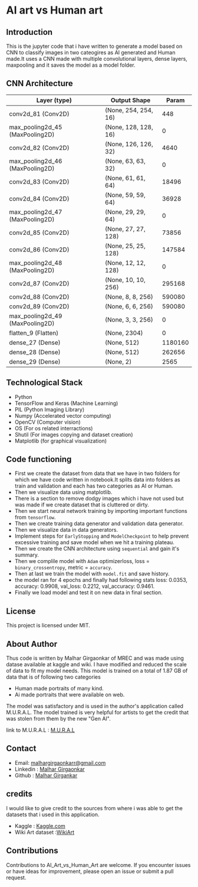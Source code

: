 # AI art vs Human art

## Introduction
This is the jupyter code that i have written to generate a model based on CNN to classify images in two cateogires as AI generated and Human made.It uses a CNN made with multiple convolutional layers, dense layers, maxpooling and it saves the model as a model folder.

## CNN Architecture
 
| Layer (type)                     | Output Shape          | Param   |
| ---------------------------------|-----------------------|---------|
| conv2d_81 (Conv2D)               | (None, 254, 254, 16)  | 448      |
| max_pooling2d_45 (MaxPooling2D)   | (None, 128, 128, 16)  | 0       |
| conv2d_82 (Conv2D)               | (None, 126, 126, 32)  | 4640    |
| max_pooling2d_46 (MaxPooling2D)   | (None, 63, 63, 32)    | 0       |
| conv2d_83 (Conv2D)               | (None, 61, 61, 64)    | 18496   |
| conv2d_84 (Conv2D)               | (None, 59, 59, 64)    | 36928   |
| max_pooling2d_47 (MaxPooling2D)   | (None, 29, 29, 64)    | 0       |
| conv2d_85 (Conv2D)               | (None, 27, 27, 128)   | 73856   |
| conv2d_86 (Conv2D)               | (None, 25, 25, 128)   | 147584  |
| max_pooling2d_48 (MaxPooling2D)   | (None, 12, 12, 128)   | 0       |
| conv2d_87 (Conv2D)               | (None, 10, 10, 256)   | 295168  |
| conv2d_88 (Conv2D)               | (None, 8, 8, 256)     | 590080  |
| conv2d_89 (Conv2D)               | (None, 6, 6, 256)     | 590080  |
| max_pooling2d_49 (MaxPooling2D)   | (None, 3, 3, 256)     | 0       |
| flatten_9 (Flatten)              | (None, 2304)          | 0       |
| dense_27 (Dense)                  | (None, 512)           | 1180160 |
| dense_28 (Dense)                  | (None, 512)           | 262656  |
| dense_29 (Dense)                  | (None, 2)             | 2565    |

                                                                 

## Technological Stack
- Python
- TensorFlow and Keras (Machine Learning)
- PIL (Python Imaging Library)
- Numpy (Accelerated vector computing)
- OpenCV (Computer vision)
- OS (For os related interractions)
- Shutil (For images copying and dataset creation)
- Matplotlib (for graphical visualization)

## Code functioning
- First we create the dataset from data that we have in two folders for which we have code written in notebook.It splits data into folders as train and validation and each has two categories as AI or Human.
- Then we visualize data using matplotlib.
- There is a section to remove dodgy images which i have not used but was made if we create dataset that is cluttered or dirty.
- Then we start neural network training by importing important functions from `tensorflow`.
- Then we create training data generator and validation data generator.
- Then we visualize data in data generators.
- Implement steps for `EarlyStopping` and `ModelCheckpoint` to help prevent excessive training and save model when we hit a training plateau.
- Then we create the CNN architecture using `sequential` and gain it's summary.
- Then we complile model with `Adam` optimizerloss, loss = `binary_crossentropy`, metric = `accuracy`.
- Then at last we train the model with `model.fit` and save  history.
- the model ran for 4 epochs and finally had following stats loss: 0.0353, accuracy: 0.9908, val_loss: 0.2212, val_accuracy: 0.9461.
- Finally we load model and test it on new data in final section.

## License
This project is licensed under MIT.

## About Author
Thus code is written by Malhar Girgaonkar of MREC and was made using datase available at kaggle and wiki. I have modified and reduced the scale of data to fit my model needs. This model is trained on a total of 1.87 GB of data that is of following two categories
- Human made portraits of many kind.
- Ai made portraits that were available on web.

The model was satisfactory and is used in the author's application called M.U.R.A.L. The model trained is very helpful for artists to get the credit that was stolen from them by the new "Gen AI".

link to M.U.R.A.L :  [M.U.R.A.L](https://github.com/Malhar-Girgaonkar/M.U.R.A.L/tree/master)

## Contact 
- Email: [malhargirgaonkarr@gmail.com](mailto:malhargirgaonkarr@gmail.com)
- Linkedin : [Malhar Girgaonkar](https://www.linkedin.com/in/malhar-girgaonkar-b9223a28a?utm_source=share&utm_campaign=share_via&utm_content=profile&utm_medium=android_app)
- Github : [Malhar Girgankar](https://github.com/Malhar-Girgaonkar)

## credits
I would like to give credit to the sources from where i was able to get the datasets that i used in this application.
- Kaggle : [Kaggle.com](https://www.kaggle.com)
- Wiki Art dataset :[WikiArt](https://www.kaggle.com/datasets/sivarazadi/wikiart-art-movementsstyles)
## Contributions
Contributions to AI_Art_vs_Human_Art are welcome. If you encounter issues or have ideas for improvement, please open an issue or submit a pull request.
